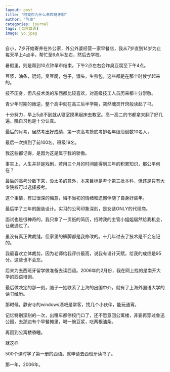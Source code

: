 ```yaml
---
layout: post
title: "阿東你为什么来西班牙啊"
author: "阿東"
categories: journal
tags: [自言自语]
image: yo.jpeg
---
```


自小，7岁开始寄养在外公家，外公外婆经营一家早餐店，我从7岁直到14岁为止每天早上4点半，帮忙至6点半左右，然后去学校。

暑假里，则是帮到10点钟早市结束。下午2点左右会炸臭豆腐至下午4点。

豆浆，油条，馄炖，臭豆腐，包子，馒头，生煎包，这些都是在那个时候学起来的。

技不压身，但凡技术类的东西都比较喜欢，对高级技工人员历来都十分崇敬。

青少年时期的叛逆，整个高中就在高三后半学期，突然魂灵开窍般读起了书。

十分努力，早上5点不到就从寝室摸黑起床去教室。高一高二的书都拿来翻了好几遍。晚自习也是十分认真。

最后的月考，居然考出好成绩，第一次高考摸底考排名年级段倒数10名人，

最后一次排到了前100名。班级19名。

我这些都记得，是因为这是属于我的骄傲。

事实上，人生并非是戏剧，若用三个月的时间能得到三年的积累知识，那公平何在？

最后的高考分数下来，没太多的意外，本来目标是考个第三批本科，但还是只有大专院校可以选择报考。

这个事情，有过很深的悔意，悔不当初的情绪和遗憾伴随了自身好些年。

最后学了三年的服装设计。实习的公司印象深刻，是女装ONLY的代理商。

面试也是很神奇的，我只拿了一页纸的简历，招聘我的主管小姐姐居然给我机会，让我通过了。

虽没有真正做裁缝，但家里的裤脚都是我修改的。十几年过去了技术是不会忘记的。

我最喜欢立体裁剪，因为老师给我评价最高，说我有设计天赋，给我的成绩是95分。这些也不会忘。

后来为去西班牙留学做准备去读西语。2006年的2月份，我在网上找的是南开大学的西语培训。

最后做决定的那一刻，脑子一抽联系了上海的出国中介。就有了上海外国语大学的读书经历。

那时候，静安寺的windows酒吧是常客，找几个小伙伴，能玩通宵。

记忆特别深刻的一次，出租车都停校门口了，还不愿意回公寓楼，非要再穿过鲁迅公园，去那边有个早餐摊里，喝一碗豆浆，吃两根油条。

再回到公寓楼昏睡。

就这样

500个课时学了第一册的西语。就申请去西班牙读书了。

那一年，2006年。
